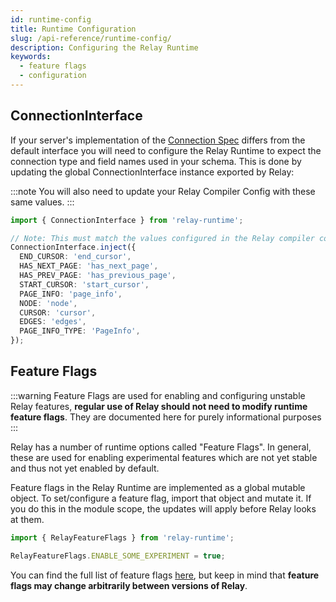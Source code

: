 ```yaml
---
id: runtime-config
title: Runtime Configuration
slug: /api-reference/runtime-config/
description: Configuring the Relay Runtime
keywords:
  - feature flags
  - configuration
---
```


## ConnectionInterface

If your server's implementation of the [Connection Spec](../../../../graphql/connections.htm) differs from the default interface you will need to configure the Relay Runtime to expect the connection type and field names used in your schema. This is done by updating the global ConnectionInterface instance exported by Relay:

:::note
You will also need to update your Relay Compiler Config with these same values.
:::

```ts title="/src/ConfigureRelay.ts"
import { ConnectionInterface } from 'relay-runtime';

// Note: This must match the values configured in the Relay compiler config.
ConnectionInterface.inject({
  END_CURSOR: 'end_cursor',
  HAS_NEXT_PAGE: 'has_next_page',
  HAS_PREV_PAGE: 'has_previous_page',
  START_CURSOR: 'start_cursor',
  PAGE_INFO: 'page_info',
  NODE: 'node',
  CURSOR: 'cursor',
  EDGES: 'edges',
  PAGE_INFO_TYPE: 'PageInfo',
});
```

## Feature Flags

:::warning
Feature Flags are used for enabling and configuring unstable Relay features, **regular use of Relay should not need to modify runtime feature flags**. They are documented here for purely informational purposes
:::

Relay has a number of runtime options called "Feature Flags". In general, these are used for enabling experimental features which are not yet stable and thus not yet enabled by default. 

Feature flags in the Relay Runtime are implemented as a global mutable object. To set/configure a feature flag, import that object and mutate it. If you do this in the module scope, the updates will apply before Relay looks at them.

```ts title="/src/ConfigureRelay.ts"
import { RelayFeatureFlags } from 'relay-runtime';

RelayFeatureFlags.ENABLE_SOME_EXPERIMENT = true;
```

You can find the full list of feature flags [here](https://github.com/facebook/relay/blob/203d8b10e9144a37466b8a72edbe6add48f64e7d/packages/relay-runtime/util/RelayFeatureFlags.js#L4), but keep in mind that **feature flags may change arbitrarily between versions of Relay**.
